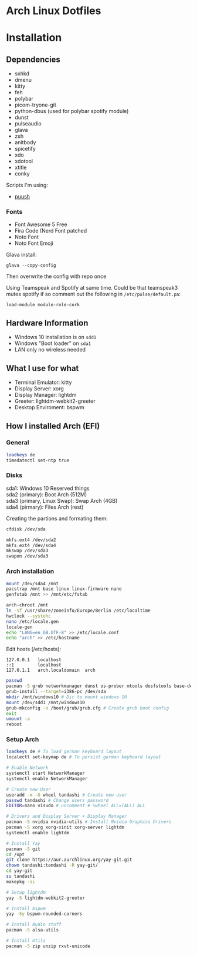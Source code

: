 # Arch Linux Dotfiles

# Installation
## Dependencies
- sxhkd
- dmenu
- kitty
- feh
- polybar
- picom-tryone-git
- python-dbus (used for polybar spotify module)
- dunst
- pulseaudio
- glava
- zsh
- anitbody
- spicetify
- xdo
- xdotool
- xtitle
- conky

Scripts I'm using:
- [puush](https://raw.githubusercontent.com/sunmockyang/puush-linux/master/puush)

### Fonts
- Font Awesome 5 Free
- Fira Code (Nerd Font patched
- Noto Font
- Noto Font Emoji

Glava install:
```
glava --copy-config
```
Then overwrite the config with repo once

Using Teamspeak and Spotify at same time. Could be that teamspeak3 mutes spotify if so comment out the following in `/etc/pulse/default.pa`:
```
load-module module-role-cork
```



## Hardware Information
- Windows 10 installation is on `sdd1`
- Windows "Boot loader" on `sda1`
- LAN only no wireless needed



## What I use for what
- Terminal Emulator: kitty
- Display Server: xorg
- Display Manager: lightdm
- Greeter: lightdm-webkit2-greeter
- Desktop Enviroment: bspwm



## How I installed Arch (EFI)
### General
```bash
loadkeys de
timedatectl set-ntp true
```

### Disks
sda1: Windows 10 Reserved things  
sda2 (primary): Boot Arch (512M)  
sda3 (primary, Linux Swap): Swap Arch (4GB)  
sda4 (pirmary): Files Arch (rest)  

Creating the partions and formating them:
```bash
cfdisk /dev/sda

mkfs.ext4 /dev/sda2
mkfs.ext4 /dev/sda4
mkswap /dev/sda3
swapon /dev/sda3
```

### Arch installation
```bash
mount /dev/sda4 /mnt
pacstrap /mnt base linux linux-firmware nano
genfstab /mnt >> /mnt/etc/fstab

arch-chroot /mnt
ln -sf /usr/share/zoneinfo/Europe/Berlin /etc/localtime
hwclock --systohc
nano /etc/locale.gen
locale-gen
echo "LANG=en_GB.UTF-8" >> /etc/locale.conf
echo "arch" >> /etc/hostname
```

Edit hosts (/etc/hosts):
```
127.0.0.1   localhost
::1         localhost
127.0.1.1   arch.localdomain  arch
```

```bash
passwd
pacman -S grub networkmanager dunst os-prober mtools dosfstools base-devel linux-headers ntfs-3g
grub-install --target=i386-pc /dev/sda
mkdir /mnt/windows10 # Dir to mount windows 10
mount /dev/sdd1 /mnt/windows10
grub-mkconfig -o /boot/grub/grub.cfg # Create grub boot config
exit
umount -a
reboot
```

### Setup Arch
```bash
loadkeys de # To load german keyboard layout
localectl set-keymap de # To persist german keyboard layout

# Enable Network
systemctl start NetworkManager
systemctl enable NetworkManager

# Create new User
useradd -m -G wheel tandashi # Create new user
passwd tandashi # Change users password
EDITOR=nano visudo # uncomment # %wheel ALL=(ALL) ALL

# Drivers and Display Server + Display Manager
pacman -S nvidia nvidia-utils # Install Nvidia Graphics Drivers
pacman -S xorg xorg-xinit xorg-server lightdm
systemctl enable lightdm

# Install Yay
pacman -S git
cd /opt
git clone https://aur.aurchlinux.org/yay-git.git
chown tandashi:tandashi -R yay-git/
cd yay-git
su tandashi
makepkg -si

# Setup lightdm
yay -S lightdm-webkit2-greeter

# Install bspwm
yay -Sy bspwm-rounded-corners

# Install Audio stuff
pacman -S alsa-utils

# Install Utils
pacman -S zip unzip rxvt-unicode
```

